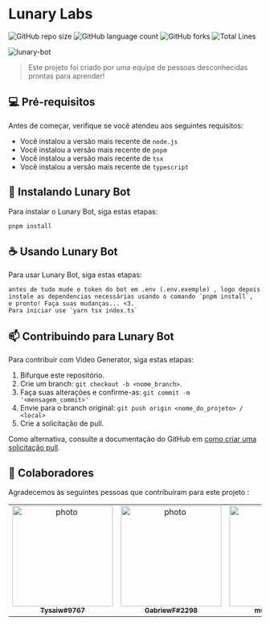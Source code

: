 # Lunary Labs

![GitHub repo size](https://img.shields.io/github/repo-size/LunaryLabs/LunaryBot?color=%23635bff&logo=github&style=for-the-badge)
![GitHub language count](https://img.shields.io/github/languages/count/LunaryLabs/LunaryBot?color=%23635bff&logo=github&style=for-the-badge)
![GitHub forks](https://img.shields.io/github/forks/LunaryLabs/LunaryBot?color=%23635bff&logo=github&style=for-the-badge)
![Total Lines](https://img.shields.io/tokei/lines/github/LunaryLabs/LunaryBot?color=%23635bff&logo=github&style=for-the-badge)

<img src="https://media.discordapp.net/attachments/1067468183918891058/1067790316855369798/image.png" alt="lunary-bot">

> Este projeto foi criado por uma equipe de pessoas desconhecidas prontas para aprender!

## 💻 Pré-requisitos

Antes de começar, verifique se você atendeu aos seguintes requisitos:

- Você instalou a versão mais recente de `node.js`
- Você instalou a versão mais recente de `pnpm`
- Você instalou a versão mais recente de `tsx`
- Você instalou a versão mais recente de `typescript`

## 🚀 Instalando Lunary Bot

Para instalar o Lunary Bot, siga estas etapas:

```
pnpm install
```

## ☕ Usando Lunary Bot

Para usar Lunary Bot, siga estas etapas:

```
antes de tudo mude o token do bot em .env (.env.exemple) , logo depois instale as dependencias necessárias usando o comando `pnpm install`,
e pronto! Faça suas mudanças... <3.
Para iniciar use `yarn tsx index.ts`
```

## 📫 Contribuindo para Lunary Bot

Para contribuir com Video Generator, siga estas etapas:

1. Bifurque este repositório.
2. Crie um branch: `git checkout -b <nome_branch>`.
3. Faça suas alterações e confirme-as: `git commit -m '<mensagem_commit>'`
4. Envie para o branch original: `git push origin <nome_do_projeto> / <local>`
5. Crie a solicitação de pull.

Como alternativa, consulte a documentação do GitHub em [como criar uma solicitação pull](https://help.github.com/en/github/collaborating-with-issues-and-pull-requests/creating-a-pull-request).

## 💖 Colaboradores

Agradecemos às seguintes pessoas que contribuíram para este projeto :

<table>
  <tr>
    <td align="center">
      <a href="#">
        <img src="https://cdn.discordapp.com/avatars/832723828932476989/55de0221e7f2b6d3a3c07feddd6b7e28.png?size=4096" width="200px" alt="photo"/><br>
        <sub>
          <b>Tysaiw#9767</b>
        </sub>
      </a>
    </td>
    <td align="center">
      <a href="#">
        <img src="https://cdn.discordapp.com/avatars/813360309171519488/8b1a31ff6f1f2be8fd654a815e0687ee.png?size=4096" width="200px" alt="photo"/><br>
        <sub>
          <b>GabriewF#2298</b>
        </sub>
      </a>
    </td>
    <td align="center">
      <a href="#">
        <img src="https://cdn.discordapp.com/avatars/949857700517384192/d859d9a82badc344171f40af967b7116.png?size=4096" width="200px" alt="photo"/><br>
        <sub>
          <b>mudinho#2551</b>
        </sub>
      </a>
    </td>
    <td align="center">
      <a href="#">
        <img src="https://cdn.discordapp.com/avatars/541348190746574848/2ba59e3595b615df72761664583dc521.png?size=4096" width="200px" alt="photo"/><br>
        <sub>
          <b>assiscabron#9519</b>
        </sub>
      </a>
    </td>
    <td align="center">
      <a href="#">
        <img src="https://cdn.discordapp.com/avatars/465859183250767882/8e6ca9d7af1c01cabfbb5ba6dc454fce.png?size=4096" width="200px" alt="photo"/><br>
        <sub>
          <b>bueno.#4181</b>
        </sub>
      </a>
    </td>
    <td align="center">
      <a href="#">
        <img src="https://cdn.discordapp.com/avatars/1021873778088759296/b728383d81c32e3b392a9302e28c538e.png?size=4096" width="200px" alt="photo"/><br>
        <sub>
          <b>! мαтнєυxz_#9307</b>
        </sub>
      </a>
    </td>
  </tr>
</table>
